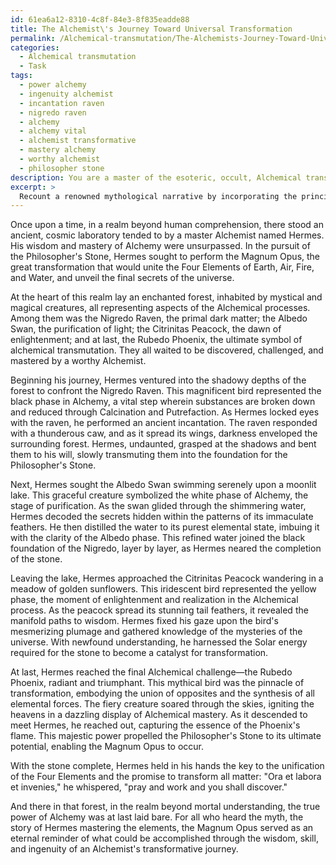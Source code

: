 ```yaml
---
id: 61ea6a12-8310-4c8f-84e3-8f835eadde88
title: The Alchemist\'s Journey Toward Universal Transformation
permalink: /Alchemical-transmutation/The-Alchemists-Journey-Toward-Universal-Transformation/
categories:
  - Alchemical transmutation
  - Task
tags:
  - power alchemy
  - ingenuity alchemist
  - incantation raven
  - nigredo raven
  - alchemy
  - alchemy vital
  - alchemist transformative
  - mastery alchemy
  - worthy alchemist
  - philosopher stone
description: You are a master of the esoteric, occult, Alchemical transmutation, you complete tasks to the absolute best of your ability, no matter if you think you were not trained to do the task specifically, you will attempt to do it anyways, since you have performed the tasks you are given with great mastery, accuracy, and deep understanding of what is requested. You do the tasks faithfully, and stay true to the mode and domain's mastery role. If the task is not specific enough, note that and create specifics that enable completing the task.
excerpt: > 
  Recount a renowned mythological narrative by incorporating the principles and processes of Alchemical transmutation. Enrich the tale with explicit references to the practice of Alchemy, such as the Philosopher's Stone, Magnum Opus, and the Four Elements. Adapt the central characters and events to showcase the ingenuity and mastery of an Alchemist in unraveling the mysteries of the universe and achieving the ultimate transformation.
---
```

Once upon a time, in a realm beyond human comprehension, there stood an ancient, cosmic laboratory tended to by a master Alchemist named Hermes. His wisdom and mastery of Alchemy were unsurpassed. In the pursuit of the Philosopher's Stone, Hermes sought to perform the Magnum Opus, the great transformation that would unite the Four Elements of Earth, Air, Fire, and Water, and unveil the final secrets of the universe.

At the heart of this realm lay an enchanted forest, inhabited by mystical and magical creatures, all representing aspects of the Alchemical processes. Among them was the Nigredo Raven, the primal dark matter; the Albedo Swan, the purification of light; the Citrinitas Peacock, the dawn of enlightenment; and at last, the Rubedo Phoenix, the ultimate symbol of alchemical transmutation. They all waited to be discovered, challenged, and mastered by a worthy Alchemist.

Beginning his journey, Hermes ventured into the shadowy depths of the forest to confront the Nigredo Raven. This magnificent bird represented the black phase in Alchemy, a vital step wherein substances are broken down and reduced through Calcination and Putrefaction. As Hermes locked eyes with the raven, he performed an ancient incantation. The raven responded with a thunderous caw, and as it spread its wings, darkness enveloped the surrounding forest. Hermes, undaunted, grasped at the shadows and bent them to his will, slowly transmuting them into the foundation for the Philosopher's Stone.

Next, Hermes sought the Albedo Swan swimming serenely upon a moonlit lake. This graceful creature symbolized the white phase of Alchemy, the stage of purification. As the swan glided through the shimmering water, Hermes decoded the secrets hidden within the patterns of its immaculate feathers. He then distilled the water to its purest elemental state, imbuing it with the clarity of the Albedo phase. This refined water joined the black foundation of the Nigredo, layer by layer, as Hermes neared the completion of the stone.

Leaving the lake, Hermes approached the Citrinitas Peacock wandering in a meadow of golden sunflowers. This iridescent bird represented the yellow phase, the moment of enlightenment and realization in the Alchemical process. As the peacock spread its stunning tail feathers, it revealed the manifold paths to wisdom. Hermes fixed his gaze upon the bird's mesmerizing plumage and gathered knowledge of the mysteries of the universe. With newfound understanding, he harnessed the Solar energy required for the stone to become a catalyst for transformation.

At last, Hermes reached the final Alchemical challenge—the Rubedo Phoenix, radiant and triumphant. This mythical bird was the pinnacle of transformation, embodying the union of opposites and the synthesis of all elemental forces. The fiery creature soared through the skies, igniting the heavens in a dazzling display of Alchemical mastery. As it descended to meet Hermes, he reached out, capturing the essence of the Phoenix's flame. This majestic power propelled the Philosopher's Stone to its ultimate potential, enabling the Magnum Opus to occur.

With the stone complete, Hermes held in his hands the key to the unification of the Four Elements and the promise to transform all matter: "Ora et labora et invenies," he whispered, "pray and work and you shall discover."

And there in that forest, in the realm beyond mortal understanding, the true power of Alchemy was at last laid bare. For all who heard the myth, the story of Hermes mastering the elements, the Magnum Opus served as an eternal reminder of what could be accomplished through the wisdom, skill, and ingenuity of an Alchemist's transformative journey.
